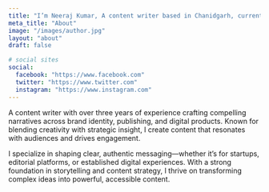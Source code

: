 ```yaml
---
title: "I’m Neeraj Kumar, A content writer based in Chanidgarh, currently at BlogWisp"
meta_title: "About"
image: "/images/author.jpg"
layout: "about"
draft: false

# social sites
social:
  facebook: "https://www.facebook.com"
  twitter: "https://www.twitter.com"
  instagram: "https://www.instagram.com"
---
```


A content writer with over three years of experience crafting compelling narratives across brand identity, publishing, and digital products. Known for blending creativity with strategic insight, I create content that resonates with audiences and drives engagement.

I specialize in shaping clear, authentic messaging—whether it’s for startups, editorial platforms, or established digital experiences. With a strong foundation in storytelling and content strategy, I thrive on transforming complex ideas into powerful, accessible content.

